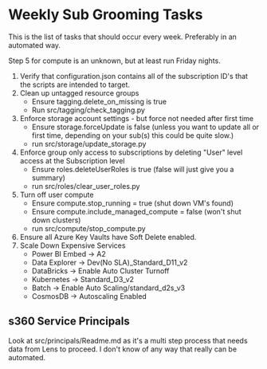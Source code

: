 # Weekly Sub Grooming Tasks

This is the list of tasks that should occur every week. Preferably in an automated way. 

Step 5 for compute is an unknown, but at least run Friday nights. 

1. Verify that configuration.json contains all of the subscription ID's that the scripts are intended to target. 
1. Clean up untagged resource groups
    - Ensure tagging.delete_on_missing is true
    - Run src/tagging/check_tagging.py
1. Enforce storage account settings - but force not needed after first time
    - Ensure storage.forceUpdate is false (unless you want to update all or first time, depending on your sub(s) this could be quite slow.)
    - run src/storage/update_storage.py
1. Enforce group only access to subscriptions by deleting "User" level access at the Subscription level
    - Ensure roles.deleteUserRoles is true (false will just give you a summary)
    - run src/roles/clear_user_roles.py    
1. Turn off user compute
    - Ensure compute.stop_running = true (shut down VM's found)
    - Ensure compute.include_managed_compute = false (won't shut down clusters)
    - run src/compute/stop_compute.py
1. Ensure all Azure Key Vaults have Soft Delete enabled. 
1. Scale Down Expensive Services
    - Power BI Embed -> A2
    - Data Explorer -> Dev(No SLA)_Standard_D11_v2
    - DataBricks -> Enable Auto Cluster Turnoff
    - Kubernetes -> Standard_D3_v2
    - Batch -> Enable Auto Scaling/standard_d2s_v3
    - CosmosDB -> Autoscaling Enabled


## s360 Service Principals
Look at src/principals/Readme.md as it's a multi step process that needs data from Lens to proceed. I don't know of any way that really can be automated.     
